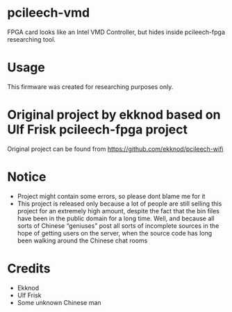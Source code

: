 # pcileech-vmd
FPGA card looks like an Intel VMD Controller, but hides inside pcileech-fpga researching tool.
# Usage
This firmware was created for researching purposes only.
# Original project by ekknod based on Ulf Frisk pcileech-fpga project
Original project can be found from https://github.com/ekknod/pcileech-wifi
# Notice
- Project might contain some errors, so please dont blame me for it
- This project is released only because a lot of people are still selling this project for an extremely high amount, despite the fact that the bin files have been in the public domain for a long time. Well, and because all sorts of Chinese “geniuses” post all sorts of incomplete sources in the hope of getting users on the server, when the source code has long been walking around the Chinese chat rooms  
# Credits
- Ekknod
- Ulf Frisk
- Some unknown Chinese man
